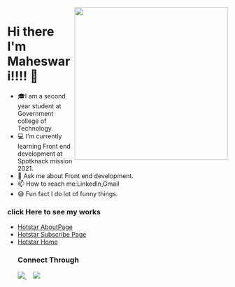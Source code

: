 
<img src="https://static.vecteezy.com/system/resources/previews/000/180/387/non_2x/software-engineers-vectors.jpg" align="right" width="350px" heigth="350px">
  <h1>
  <b>Hi there I'm Maheswari!!!! 👋</b></h1>
 
- 🎓I am a second year student at Government college of Technology. 
- 💻 I’m currently learning Front end development at Spotknack mission 2021.
- 💬 Ask me about Front end development.
- 📫 How to reach me:LinkedIn,Gmail
- 😅 Fun fact I do lot of funny things.
<h3>click Here to see my works</h3>
<ul>
  <li><a href="https://awesome-brown-ae47f6.netlify.app">Hotstar AboutPage</a></li>
  <li><a href="https://upbeat-shockley-f0dce2.netlify.app">Hotstar Subscribe Page </a></li> 
  <li><a href="https://upbeat-shockley-f0dce2.netlify.app">Hotstar Home</a> </li> 
<h3>Connect Through</h3> 
  
  <a href="https://www.linkedin.com/in/maheswari-s-8107761b0">
   <img src="https://img.icons8.com/bubbles/50/000000/linkedin.png"/>
  </a> &nbsp &nbsp
  <a href="mailto:mahijanu1119@gmail.com"><img src="https://img.icons8.com/bubbles/50/000000/gmail.png"/> 
  </a>
 
